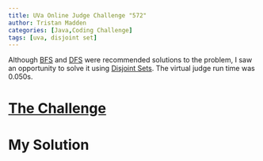 ```yaml
---
title: UVa Online Judge Challenge "572"
author: Tristan Madden
categories: [Java,Coding Challenge]
tags: [uva, disjoint set]
---
```

Although <a href="https://en.wikipedia.org/wiki/Breadth-first_search">BFS</a> and <a href="https://en.wikipedia.org/wiki/Depth-first_search">DFS</a> were recommended solutions to the problem, I saw an opportunity to solve it using <a href="https://en.wikipedia.org/wiki/Disjoint-set_data_structure">Disjoint Sets</a>. The virtual judge run time was 0.050s.
<h1><a href="https://onlinejudge.org/index.php?option=com_onlinejudge&Itemid=8&category=7&page=show_problem&problem=513">The Challenge</a></h1>
<div style="background:white">
<object data="{{ site.url }}{{ site.baseurl }}/assets/pdf/572.pdf"  width="100%" height="700px" type="application/pdf"></object>
</div>
<h1>My Solution</h1>
<script src="https://gist.github.com/Trimad/e0d1040c6c17ad48c6824a3aa44d457b.js"></script>